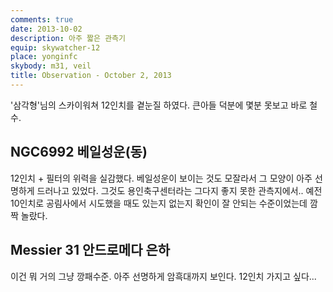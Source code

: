 ```yaml
---
comments: true
date: 2013-10-02
description: 아주 짧은 관측기
equip: skywatcher-12
place: yonginfc
skybody: m31, veil
title: Observation - October 2, 2013
---
```


'삼각형'님의 스카이워쳐 12인치를 곁눈질 하였다. 큰아들 덕분에 몇분 못보고 바로
철수.

NGC6992 베일성운(동)
--------------------

12인치 + 필터의 위력을 실감했다. 베일성운이 보이는 것도 모잘라서 그 모양이
아주 선명하게 드러나고 있었다. 그것도 용인축구센터라는 그다지 좋지 못한
관측지에서.. 예전 10인치로 공림사에서 시도했을 때도 있는지 없는지 확인이 잘
안되는 수준이었는데 깜짝 놀랐다.

Messier 31 안드로메다 은하
--------------------------

이건 뭐 거의 그냥 깡패수준. 아주 선명하게 암흑대까지 보인다. 12인치 가지고
싶다...